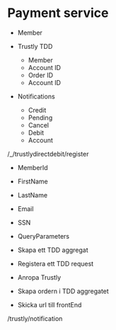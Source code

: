 # Payment service

* Member

* Trustly TDD
  - Member
  - Account ID
  - Order ID
  - Account ID
  
  
* Notifications
  - Credit
  - Pending
  - Cancel 
  - Debit
  - Account 
  
  
/_/trustlydirectdebit/register
 - MemberId
 - FirstName
 - LastName
 - Email
 - SSN
 - QueryParameters
 
 - Skapa ett TDD aggregat
 - Registera ett TDD request
 - Anropa Trustly 
 - Skapa ordern i TDD aggregatet 
 - Skicka url till frontEnd
 
 
/trustly/notification

 